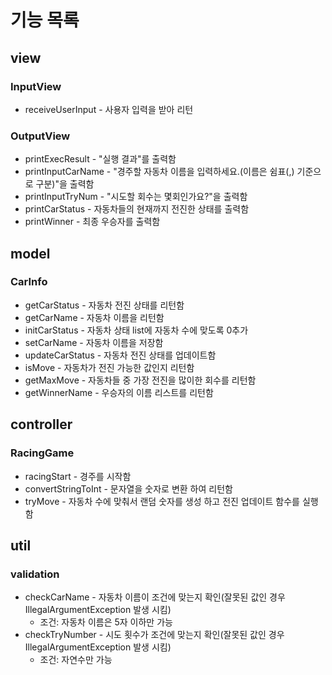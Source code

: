 # 기능 목록

## view

### InputView
- receiveUserInput - 사용자 입력을 받아 리턴

### OutputView
- printExecResult - "실행 결과"를 출력함
- printInputCarName - "경주할 자동차 이름을 입력하세요.(이름은 쉼표(,) 기준으로 구분)"을 출력함
- printInputTryNum - "시도할 회수는 몇회인가요?"을 출력함
- printCarStatus - 자동차들의 현재까지 전진한 상태를 출력함
- printWinner - 최종 우승자를 출력함

## model

### CarInfo
- getCarStatus - 자동차 전진 상태를 리턴함
- getCarName - 자동차 이름을 리턴함
- initCarStatus - 자동차 상태 list에 자동차 수에 맞도록 0추가
- setCarName - 자동차 이름을 저장함
- updateCarStatus - 자동차 전진 상태를 업데이트함
- isMove - 자동차가 전진 가능한 값인지 리턴함
- getMaxMove - 자동차들 중 가장 전진을 많이한 회수를 리턴함
- getWinnerName - 우승자의 이름 리스트를 리턴함


## controller

### RacingGame
- racingStart - 경주를 시작함
- convertStringToInt - 문자열을 숫자로 변환 하여 리턴함
- tryMove - 자동차 수에 맞춰서 랜덤 숫자를 생성 하고 전진 업데이트 함수를 실행함

## util

### validation
- checkCarName - 자동차 이름이 조건에 맞는지 확인(잘못된 값인 경우 IllegalArgumentException 발생 시킴)
  - 조건: 자동차 이름은 5자 이하만 가능
- checkTryNumber - 시도 횟수가 조건에 맞는지 확인(잘못된 값인 경우 IllegalArgumentException 발생 시킴)
  - 조건: 자연수만 가능